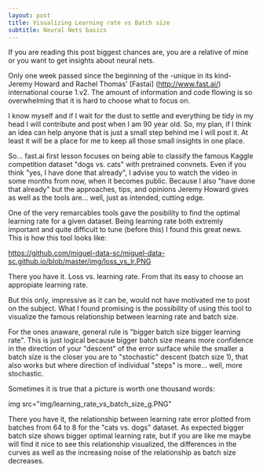 ```yaml
---
layout: post
title: Visualizing Learning rate vs Batch size
subtitle: Neural Nets basics 
---
```


 If you are reading this post biggest chances are, you are a relative of mine or you want to get insights about neural nets.
 
 Only one week passed since the beginning of the -unique in its kind- Jeremy Howard and Rachel Thomas' [Fastai] (http://www.fast.ai/) international course 1.v2. The amount of information and code flowing is so overwhelming that it is hard to choose what to focus on. 

 I know myself and if I wait for the dust to settle and everything be tidy in my head I will contribute and post when I am 90 year old. So, my plan, if I think an idea can help anyone that is just a small step behind me I will post it. At least it will be a place for me to keep all those small insights in one place.

 So... fast.ai first lesson focuses on being able to classify the famous Kaggle competition dataset "dogs vs. cats" with pretrained convnets. Even if you think "yes, I have done that already", I advise you to watch the video in some months from now, when it becomes public. Because I also "have done that already" but the approaches, tips, and opinions Jeremy Howard gives as well as the tools are... well, just as intended, cutting edge.  

 One of the very remarcables tools gave the posibility to find the optimal learning rate for a given dataset. Being learning rate both extremly important and quite difficult to tune (before this) I found this great news. This is how this tool looks like:

https://github.com/miguel-data-sc/miguel-data-sc.github.io/blob/master/img/loss_vs_lr.PNG


There you have it. Loss vs. learning rate. From that its easy to choose an appropiate learning rate.

But this only, impressive as it can be,   would not have motivated me to post on the subject. What I found promising is the possibility of using this tool  to visualize the famous relationship between learning rate and batch size.

For the ones anaware, general rule is "bigger batch size bigger learning rate". This is just logical because bigger batch size means more confidence in the direction of your "descent" of the error surface while the smaller a batch size is the closer you are to "stochastic" descent (batch size 1), that also works but where direction of individual "steps" is more... well, more stochastic. 

Sometimes it is true that a picture is worth one thousand words:

img src="img/learning_rate_vs_batch_size_g.PNG"


There you have it, the relationship between learning rate error plotted from batches from 64 to 8 for the "cats vs. dogs" dataset. As expected bigger batch size shows bigger optimal learning rate, but if you are like me maybe will find it nice to see this relationship visualized, the differences in the curves as well as the increasing noise of the relationship as batch size decreases.

